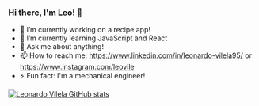 ### Hi there, I'm Leo! 👋


- 🔭 I’m currently working on a recipe app!
- 🌱 I’m currently learning JavaScript and React
- 💬 Ask me about anything!
- 📫 How to reach me: https://www.linkedin.com/in/leonardo-vilela95/ or https://www.instagram.com/leovile
- ⚡ Fun fact: I'm a mechanical engineer!

[![Leonardo Vilela GitHub stats](https://github-readme-stats.vercel.app/api?username=leovile)](https://github.com/leovile/github-readme-stats?theme=dracula)
